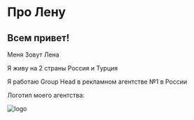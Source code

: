 # Про Лену

## Всем привет!

Меня Зовут Лена

Я живу на 2 страны Россия и Турция

Я работаю Group Head в рекламном агентстве №1 в России

Логотип моего агентства:

![logo](https://static.tildacdn.com/tild3038-6237-4636-b839-643662626137/MIG_logo.svg)
